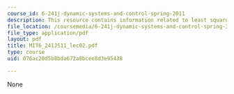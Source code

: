 ```yaml
---
course_id: 6-241j-dynamic-systems-and-control-spring-2011
description: This resource contains information related to least square estimation.
file_location: /coursemedia/6-241j-dynamic-systems-and-control-spring-2011/076ac20d5b8bda672a8bcee8d3e95438_MIT6_241JS11_lec02.pdf
file_type: application/pdf
layout: pdf
title: MIT6_241JS11_lec02.pdf
type: course
uid: 076ac20d5b8bda672a8bcee8d3e95438

---
```

None